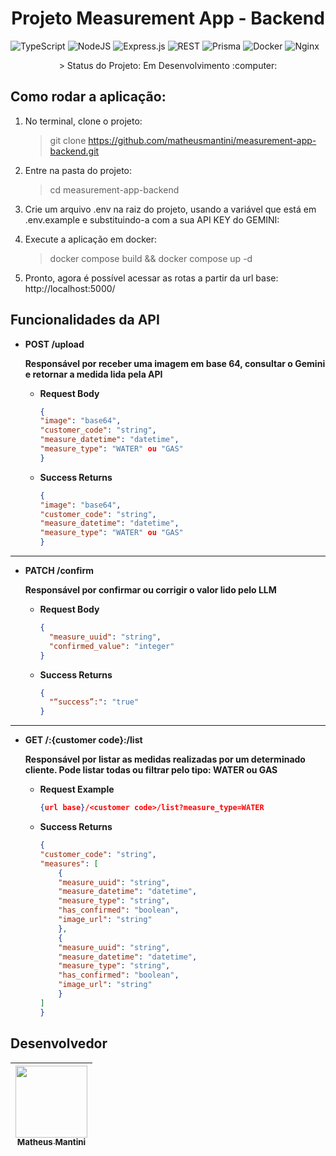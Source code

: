 <h1 align="center"> Projeto Measurement App - Backend </h1>

![TypeScript](https://img.shields.io/badge/typescript-%23007ACC.svg?style=for-the-badge&logo=typescript&logoColor=white)
![NodeJS](https://img.shields.io/badge/node.js-6DA55F?style=for-the-badge&logo=node.js&logoColor=white)
![Express.js](https://img.shields.io/badge/express.js-%23404d59.svg?style=for-the-badge&logo=express&logoColor=%2361DAFB)
![REST](https://img.shields.io/badge/REST%20API-%231572B6.svg?style=for-the-badge)
![Prisma](https://img.shields.io/badge/Prisma-3982CE?style=for-the-badge&logo=Prisma&logoColor=white)
![Docker](https://img.shields.io/badge/docker-%230db7ed.svg?style=for-the-badge&logo=docker&logoColor=white)
![Nginx](https://img.shields.io/badge/nginx-%23009639.svg?style=for-the-badge&logo=nginx&logoColor=white)

<p align="center">> Status do Projeto: Em Desenvolvimento :computer:</p>

## Como rodar a aplicação:

1. No terminal, clone o projeto:

   > git clone https://github.com/matheusmantini/measurement-app-backend.git

2. Entre na pasta do projeto:

   > cd measurement-app-backend

3. Crie um arquivo .env na raiz do projeto, usando a variável que está em .env.example e substituindo-a com a sua API KEY do GEMINI:

4. Execute a aplicação em docker:

   > docker compose build && docker compose up -d

5. Pronto, agora é possível acessar as rotas a partir da url base: http://localhost:5000/

## Funcionalidades da API

- **POST /upload**

  **Responsável por receber uma imagem em base 64, consultar o Gemini e retornar a medida lida pela API**

  - **Request Body**
    ```json
    {
    "image": "base64",
    "customer_code": "string",
    "measure_datetime": "datetime",
    "measure_type": "WATER" ou "GAS"
    }
    ```
  - **Success Returns**
    ```json
    {
    "image": "base64",
    "customer_code": "string",
    "measure_datetime": "datetime",
    "measure_type": "WATER" ou "GAS"
    }
    ```

---

- **PATCH /confirm**

  **Responsável por confirmar ou corrigir o valor lido pelo LLM**

  - **Request Body**
    ```json
    {
      "measure_uuid": "string",
      "confirmed_value": "integer"
    }
    ```
  - **Success Returns**
    ```json
    {
      "“success”:": "true"
    }
    ```

---

- **GET /:{customer code}:/list**

  **Responsável por listar as medidas realizadas por um determinado cliente. Pode listar todas ou filtrar pelo tipo: WATER ou GAS**

  - **Request Example**
    ```json
    {url base}/<customer code>/list?measure_type=WATER
    ```
  - **Success Returns**
    ```json
    {
    "customer_code": "string",
    "measures": [
        {
        "measure_uuid": "string",
        "measure_datetime": "datetime",
        "measure_type": "string",
        "has_confirmed": "boolean",
        "image_url": "string"
        },
        {
        "measure_uuid": "string",
        "measure_datetime": "datetime",
        "measure_type": "string",
        "has_confirmed": "boolean",
        "image_url": "string"
        }
    ]
    }

## Desenvolvedor

| [<img src="https://avatars.githubusercontent.com/u/71985890?v=4" width=115 > <br> <sub> Matheus Mantini </sub>](https://www.linkedin.com/in/matheusmantini/) |
| :----------------------------------------------------------------------------------------------------------------------------------------------------------: |
